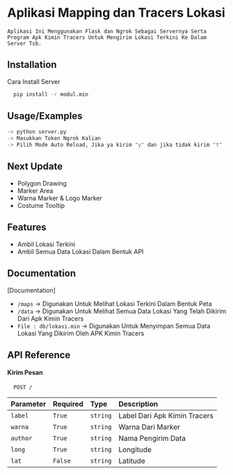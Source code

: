
# Aplikasi Mapping dan Tracers Lokasi

    Aplikasi Ini Menggunakan Flask dan Ngrok Sebagai Servernya Serta Program Apk Kimin Tracers Untuk Mengirim Lokasi Terkini Ke Dalam Server Tsb.






## Installation

Cara Install Server

```bash
  pip install -r modul.min
```
    
## Usage/Examples

```python
-> python server.py
-> Masukkan Token Ngrok Kalian
-> Pilih Mode Auto Reload, Jika ya kirim "y" dan jika tidak kirim "t"
```

## Next Update

- Polygon Drawing
- Marker Area
- Warna Marker & Logo Marker
- Costume Tooltip


## Features

- Ambil Lokasi Terkini
- Ambil Semua Data Lokasi Dalam Bentuk API


## Documentation

[Documentation]

- `/maps`  -> Digunakan Untuk Melihat Lokasi Terkini Dalam Bentuk Peta
- `/data`     -> Digunakan Untuk Melihat Semua Data Lokasi Yang Telah Dikirim Dari Apk Kimin Tracers
- `File : db/lokasi.min`    -> Digunakan Untuk Menyimpan Semua Data Lokasi Yang Dikirim Oleh APK Kimin Tracers


## API Reference

#### Kirim Pesan

```http
  POST /
```

| Parameter | Required | Type     | Description                       |
| :-------- | :------- | :------- | :-------------------------------- |
| `label`| `True` | `string` | Label Dari Apk Kimin Tracers |
| `warna` | `True` |`string` | Warna Dari Marker
| `author` | `True` | `string` | Nama Pengirim Data
| `long`| `True` | `string` | Longitude
| `lat` | `False` | `string` | Latitude


